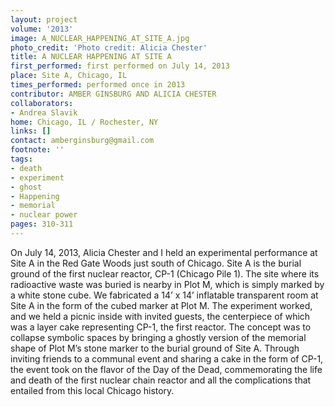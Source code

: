 ```yaml
---
layout: project
volume: '2013'
image: A_NUCLEAR_HAPPENING_AT_SITE_A.jpg
photo_credit: 'Photo credit: Alicia Chester'
title: A NUCLEAR HAPPENING AT SITE A
first_performed: first performed on July 14, 2013
place: Site A, Chicago, IL
times_performed: performed once in 2013
contributor: AMBER GINSBURG AND ALICIA CHESTER
collaborators:
- Andrea Slavik
home: Chicago, IL / Rochester, NY
links: []
contact: amberginsburg@gmail.com
footnote: ''
tags:
- death
- experiment
- ghost
- Happening
- memorial
- nuclear power
pages: 310-311
---
```


On July 14, 2013, Alicia Chester and I held an experimental performance at Site A in the Red Gate Woods just south of Chicago. Site A is the burial ground of the first nuclear reactor, CP-1 (Chicago Pile 1). The site where its radioactive waste was buried is nearby in Plot M, which is simply marked by a white stone cube. We fabricated a 14’ x 14’ inflatable transparent room at Site A in the form of the cubed marker at Plot M. The experiment worked, and we held a picnic inside with invited guests, the centerpiece of which was a layer cake representing CP-1, the first reactor. The concept was to collapse symbolic spaces by bringing a ghostly version of the memorial shape of Plot M’s stone marker to the burial ground of Site A. Through inviting friends to a communal event and sharing a cake in the form of CP-1, the event took on the flavor of the Day of the Dead, commemorating the life and death of the first nuclear chain reactor and all the complications that entailed from this local Chicago history.
